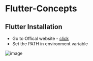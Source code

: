 # Flutter-Concepts

## Flutter Installation
- Go to Offical website - [click](https://docs.flutter.dev/get-started/install/windows/mobile?tab=download)
- Set the PATH in environment variable
  
![image](https://github.com/BroLetsCodeIt/Flutter-Concepts/assets/113767803/d4829854-d971-4c68-9cd3-5eb3eb1b3fcf)

